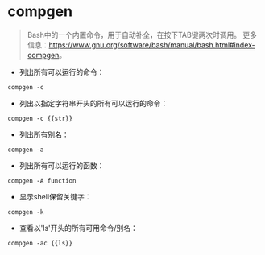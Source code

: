 # compgen

> Bash中的一个内置命令，用于自动补全，在按下TAB键两次时调用。
> 更多信息：<https://www.gnu.org/software/bash/manual/bash.html#index-compgen>。

- 列出所有可以运行的命令：

`compgen -c`

- 列出以指定字符串开头的所有可以运行的命令：

`compgen -c {{str}}`

- 列出所有别名：

`compgen -a`

- 列出所有可以运行的函数：

`compgen -A function`

- 显示shell保留关键字：

`compgen -k`

- 查看以'ls'开头的所有可用命令/别名：

`compgen -ac {{ls}}`